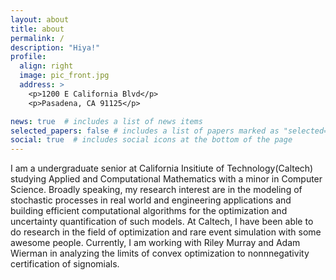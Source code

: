 ```yaml
---
layout: about
title: about
permalink: /
description: "Hiya!"
profile:
  align: right
  image: pic_front.jpg
  address: >
    <p>1200 E California Blvd</p>
    <p>Pasadena, CA 91125</p>

news: true  # includes a list of news items
selected_papers: false # includes a list of papers marked as "selected={true}"
social: true  # includes social icons at the bottom of the page
---
```


I am a undergraduate senior at California Insitiute of Technology(Caltech) studying Applied and Computational Mathematics with a minor in Computer Science. Broadly speaking, my 
research interest are in the modeling of stochastic processes in real world and engineering applications and building efficient computational algorithms for the optimization and 
uncertainty quantification of such models. At Caltech, I have been able to do research in the field of optimization and rare event simulation with some awesome people. 
Currently, I am working with Riley Murray and Adam Wierman in analyzing the limits of convex optimization to nonnnegativity certification of signomials.